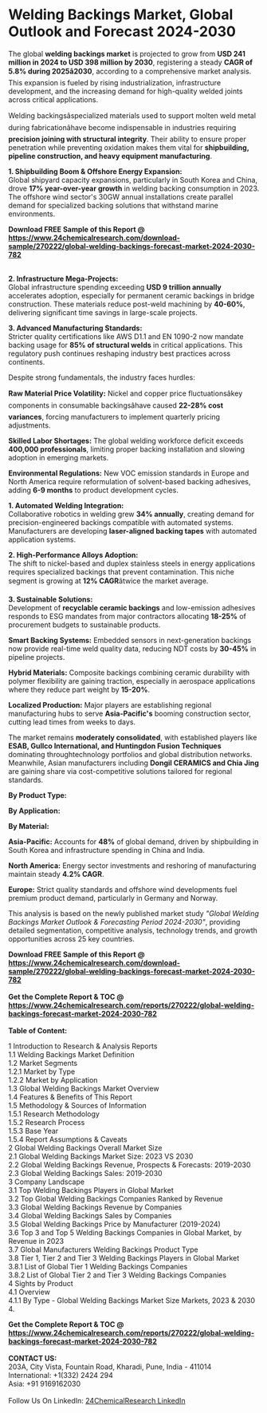 <h1>Welding Backings Market, Global Outlook and Forecast 2024-2030</h1><p>The global <strong>welding backings market</strong> is projected to grow from <strong>USD 241 million in 2024 to USD 398 million by 2030</strong>, registering a steady <strong>CAGR of 5.8% during 2025â2030</strong>, according to a comprehensive market analysis. This expansion is fueled by rising industrialization, infrastructure development, and the increasing demand for high-quality welded joints across critical applications.</p><p>Welding backingsâspecialized materials used to support molten weld metal during fabricationâhave become indispensable in industries requiring <strong>precision joining with structural integrity</strong>. Their ability to ensure proper penetration while preventing oxidation makes them vital for <strong>shipbuilding, pipeline construction, and heavy equipment manufacturing</strong>.</p><p><strong>1. Shipbuilding Boom &amp; Offshore Energy Expansion:</strong><br>
Global shipyard capacity expansions, particularly in South Korea and China, drove <strong>17% year-over-year growth</strong> in welding backing consumption in 2023. The offshore wind sector's 30GW annual installations create parallel demand for specialized backing solutions that withstand marine environments.</p><div><b>Download FREE Sample of this Report @ 
            <a href="https://www.24chemicalresearch.com/download-sample/270222/global-welding-backings-forecast-market-2024-2030-782">
            https://www.24chemicalresearch.com/download-sample/270222/global-welding-backings-forecast-market-2024-2030-782</a></b></div><br><p><strong>2. Infrastructure Mega-Projects:</strong><br>
Global infrastructure spending exceeding <strong>USD 9 trillion annually</strong> accelerates adoption, especially for permanent ceramic backings in bridge construction. These materials reduce post-weld machining by <strong>40-60%</strong>, delivering significant time savings in large-scale projects.</p><p><strong>3. Advanced Manufacturing Standards:</strong><br>
Stricter quality certifications like AWS D1.1 and EN 1090-2 now mandate backing usage for <strong>85% of structural welds</strong> in critical applications. This regulatory push continues reshaping industry best practices across continents.</p><p>Despite strong fundamentals, the industry faces hurdles:</p><p><strong>Raw Material Price Volatility:</strong> Nickel and copper price fluctuationsâkey components in consumable backingsâhave caused <strong>22-28% cost variances</strong>, forcing manufacturers to implement quarterly pricing adjustments.</p><p><strong>Skilled Labor Shortages:</strong> The global welding workforce deficit exceeds <strong>400,000 professionals</strong>, limiting proper backing installation and slowing adoption in emerging markets.</p><p><strong>Environmental Regulations:</strong> New VOC emission standards in Europe and North America require reformulation of solvent-based backing adhesives, adding <strong>6-9 months</strong> to product development cycles.</p><p><strong>1. Automated Welding Integration:</strong><br>
Collaborative robotics in welding grew <strong>34% annually</strong>, creating demand for precision-engineered backings compatible with automated systems. Manufacturers are developing <strong>laser-aligned backing tapes</strong> with automated application systems.</p><p><strong>2. High-Performance Alloys Adoption:</strong><br>
The shift to nickel-based and duplex stainless steels in energy applications requires specialized backings that prevent contamination. This niche segment is growing at <strong>12% CAGR</strong>âtwice the market average.</p><p><strong>3. Sustainable Solutions:</strong><br>
Development of <strong>recyclable ceramic backings</strong> and low-emission adhesives responds to ESG mandates from major contractors allocating <strong>18-25%</strong> of procurement budgets to sustainable products.</p><p><strong>Smart Backing Systems:</strong> Embedded sensors in next-generation backings now provide real-time weld quality data, reducing NDT costs by <strong>30-45%</strong> in pipeline projects.</p><p><strong>Hybrid Materials:</strong> Composite backings combining ceramic durability with polymer flexibility are gaining traction, especially in aerospace applications where they reduce part weight by <strong>15-20%</strong>.</p><p><strong>Localized Production:</strong> Major players are establishing regional manufacturing hubs to serve <strong>Asia-Pacific's</strong> booming construction sector, cutting lead times from weeks to days.</p><p>The market remains <strong>moderately consolidated</strong>, with established players like <strong>ESAB, Gullco International, and Huntingdon Fusion Techniques</strong> dominating throughtechnology portfolios and global distribution networks. Meanwhile, Asian manufacturers including <strong>Dongil CERAMICS and Chia Jing</strong> are gaining share via cost-competitive solutions tailored for regional standards.</p><p><strong>By Product Type:</strong></p><p><strong>By Application:</strong></p><p><strong>By Material:</strong></p><p><strong>Asia-Pacific:</strong> Accounts for <strong>48%</strong> of global demand, driven by shipbuilding in South Korea and infrastructure spending in China and India.</p><p><strong>North America:</strong> Energy sector investments and reshoring of manufacturing maintain steady <strong>4.2% CAGR</strong>.</p><p><strong>Europe:</strong> Strict quality standards and offshore wind developments fuel premium product demand, particularly in Germany and Norway.</p><p>This analysis is based on the newly published market study <em>"Global Welding Backings Market Outlook &amp; Forecasting Period 2024-2030"</em>, providing detailed segmentation, competitive analysis, technology trends, and growth opportunities across 25 key countries.</p><div><b>Download FREE Sample of this Report @ 
            <a href="https://www.24chemicalresearch.com/download-sample/270222/global-welding-backings-forecast-market-2024-2030-782">
            https://www.24chemicalresearch.com/download-sample/270222/global-welding-backings-forecast-market-2024-2030-782</a></b></div><br><div><b>Get the Complete Report & TOC @ 
            <a href="https://www.24chemicalresearch.com/reports/270222/global-welding-backings-forecast-market-2024-2030-782">
            https://www.24chemicalresearch.com/reports/270222/global-welding-backings-forecast-market-2024-2030-782</a></b></div><br>
            <b>Table of Content:</b><p>1 Introduction to Research & Analysis Reports<br />
    1.1 Welding Backings Market Definition<br />
    1.2 Market Segments<br />
        1.2.1 Market by Type<br />
        1.2.2 Market by Application<br />
    1.3 Global Welding Backings Market Overview<br />
    1.4 Features & Benefits of This Report<br />
    1.5 Methodology & Sources of Information<br />
        1.5.1 Research Methodology<br />
        1.5.2 Research Process<br />
        1.5.3 Base Year<br />
        1.5.4 Report Assumptions & Caveats<br />
2 Global Welding Backings Overall Market Size<br />
    2.1 Global Welding Backings Market Size: 2023 VS 2030<br />
    2.2 Global Welding Backings Revenue, Prospects & Forecasts: 2019-2030<br />
    2.3 Global Welding Backings Sales: 2019-2030<br />
3 Company Landscape<br />
    3.1 Top Welding Backings Players in Global Market<br />
    3.2 Top Global Welding Backings Companies Ranked by Revenue<br />
    3.3 Global Welding Backings Revenue by Companies<br />
    3.4 Global Welding Backings Sales by Companies<br />
    3.5 Global Welding Backings Price by Manufacturer (2019-2024)<br />
    3.6 Top 3 and Top 5 Welding Backings Companies in Global Market, by Revenue in 2023<br />
    3.7 Global Manufacturers Welding Backings Product Type<br />
    3.8 Tier 1, Tier 2 and Tier 3 Welding Backings Players in Global Market<br />
        3.8.1 List of Global Tier 1 Welding Backings Companies<br />
        3.8.2 List of Global Tier 2 and Tier 3 Welding Backings Companies<br />
4 Sights by Product<br />
    4.1 Overview<br />
        4.1.1 By Type - Global Welding Backings Market Size Markets, 2023 & 2030<br />
        4.</p><div><b>Get the Complete Report & TOC @ 
            <a href="https://www.24chemicalresearch.com/reports/270222/global-welding-backings-forecast-market-2024-2030-782">
            https://www.24chemicalresearch.com/reports/270222/global-welding-backings-forecast-market-2024-2030-782</a></b></div><br><b>CONTACT US:</b><br>
            203A, City Vista, Fountain Road, Kharadi, Pune, India - 411014<br>
            International: +1(332) 2424 294<br>
            Asia: +91 9169162030 <br><br>
            Follow Us On LinkedIn: <a href="https://www.linkedin.com/company/24chemicalresearch/">24ChemicalResearch LinkedIn</a>